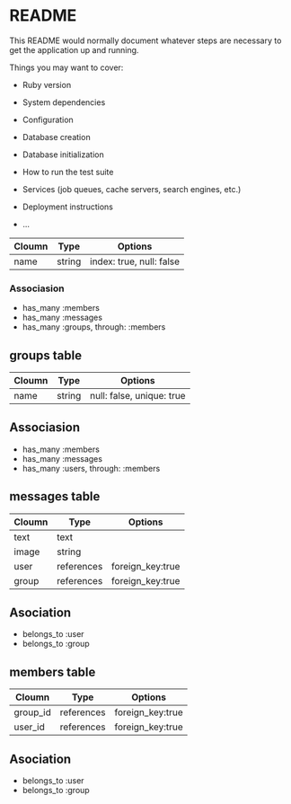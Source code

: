 # README

This README would normally document whatever steps are necessary to get the
application up and running.

Things you may want to cover:

* Ruby version

* System dependencies

* Configuration

* Database creation

* Database initialization

* How to run the test suite

* Services (job queues, cache servers, search engines, etc.)

* Deployment instructions

* ...

|Cloumn|Type|Options|
|-------|----|-------|
|name|string|index: true, null: false|

### Associasion
- has_many :members
- has_many :messages
- has_many :groups, through: :members

## groups table
|Cloumn|Type|Options|
|-------|----|-------|
|name|string|null: false, unique: true|

## Associasion
- has_many :members
- has_many :messages
- has_many :users, through: :members

## messages table
|Cloumn|Type|Options|
|-------|----|-------|
|text|text|	|
|image|string|	|
|user|references|foreign_key:true|  ここはuser_idではなくuserにする！！
|group|references|foreign_key:true|

## Asociation
- belongs_to :user
- belongs_to :group

## members table
|Cloumn|Type|Options|
|-------|----|-------|
|group_id|references|foreign_key:true|
|user_id|references|foreign_key:true|

## Asociation
- belongs_to :user
- belongs_to :group
